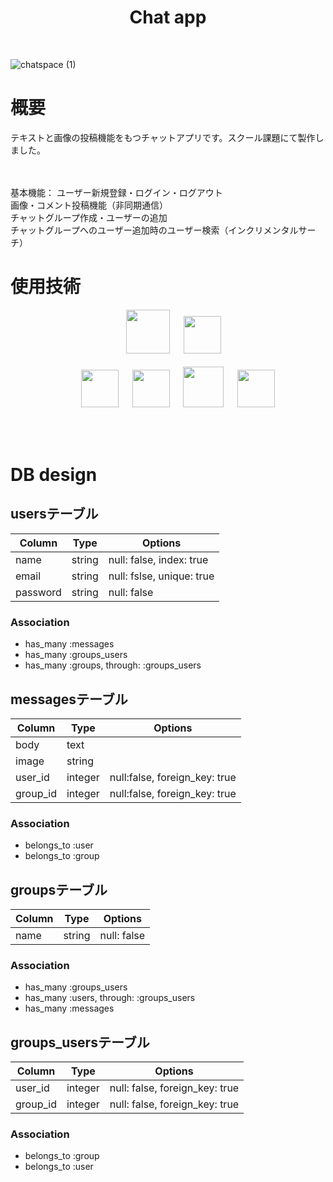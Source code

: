 <h1 align="center">Chat app</h1>
<br>

![chatspace (1)](https://user-images.githubusercontent.com/57956439/79837700-da86a880-83ec-11ea-9c8d-6803603a1cd7.gif)


# 概要
テキストと画像の投稿機能をもつチャットアプリです。スクール課題にて製作しました。
</br>
</br>
</br>

基本機能：
ユーザー新規登録・ログイン・ログアウト
</br>
画像・コメント投稿機能（非同期通信）
</br>
チャットグループ作成・ユーザーの追加
</br>
チャットグループへのユーザー追加時のユーザー検索（インクリメンタルサーチ）
</br>

# 使用技術
<p align="center">
<a>　</a>
<img src="https://user-images.githubusercontent.com/39142850/71774533-1ddf1780-2fb4-11ea-8560-753bed352838.png" width="70px;" />
<a>　</a>
<img src="https://user-images.githubusercontent.com/39142850/71774548-731b2900-2fb4-11ea-99ba-565546c5acb4.png" height="60px;" /><br><br>
<a>　</a><a>　</a>
<a><img src="https://user-images.githubusercontent.com/39142850/71774618-b32edb80-2fb5-11ea-9050-d5929a49e9a5.png" height="60px;" />
<a>　</a>
<a><img src="https://user-images.githubusercontent.com/39142850/71774644-115bbe80-2fb6-11ea-822c-568eabde5228.png" height="60px" />
<a>　</a>
<img src="https://user-images.githubusercontent.com/39142850/71774768-d064a980-2fb7-11ea-88ad-4562c59470ae.png" height="65px;" />
<a>　</a>
<a><img src="https://user-images.githubusercontent.com/39142850/71774786-37825e00-2fb8-11ea-8b90-bd652a58f1ad.png" height="60px;" />
</p><br>

</br>

# DB design

## usersテーブル
|Column|Type|Options|
|------|----|-------|
|name|string|null: false, index: true|
|email|string|null: fslse, unique: true|
|password|string|null: false|
### Association
- has_many :messages
- has_many :groups_users
- has_many :groups, through:  :groups_users

## messagesテーブル
|Column|Type|Options|
|------|----|-------|
|body|text||
|image|string||
|user_id|integer|null:false, foreign_key: true|
|group_id|integer|null:false, foreign_key: true|
### Association
- belongs_to :user
- belongs_to :group

## groupsテーブル
|Column|Type|Options|
|------|----|-------|
|name|string|null: false|
### Association
- has_many :groups_users
- has_many :users, through:  :groups_users
- has_many :messages

## groups_usersテーブル

|Column|Type|Options|
|------|----|-------|
|user_id|integer|null: false, foreign_key: true|
|group_id|integer|null: false, foreign_key: true|

### Association
- belongs_to :group
- belongs_to :user